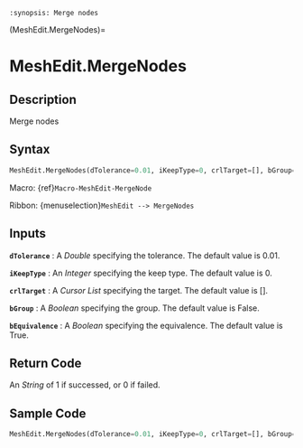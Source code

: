 ```{module} MeshEdit.MergeNodes()
:synopsis: Merge nodes
```

(MeshEdit.MergeNodes)=

# MeshEdit.MergeNodes

## Description

Merge nodes

## Syntax

```python
MeshEdit.MergeNodes(dTolerance=0.01, iKeepType=0, crlTarget=[], bGroup=False, bEquivalence=True)
```

Macro: {ref}`Macro-MeshEdit-MergeNode`

Ribbon: {menuselection}`MeshEdit --> MergeNodes`

## Inputs

**`dTolerance`**
: A _Double_ specifying the tolerance. The default value is 0.01.

**`iKeepType`**
: An _Integer_ specifying the keep type. The default value is 0.

**`crlTarget`**
: A _Cursor List_ specifying the target. The default value is [].

**`bGroup`**
: A _Boolean_ specifying the group. The default value is False.

**`bEquivalence`**
: A _Boolean_ specifying the equivalence. The default value is True.

## Return Code

An _String_ of 1 if successed, or 0 if failed.

## Sample Code

```python
MeshEdit.MergeNodes(dTolerance=0.01, iKeepType=0, crlTarget=[], bGroup=False, bEquivalence=True)
```
